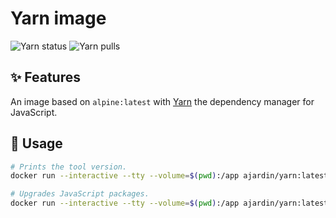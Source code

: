 Yarn image
==========
![Yarn status](https://img.shields.io/github/workflow/status/ajardin/docker-images/Yarn%20image?style=for-the-badge)
![Yarn pulls](https://img.shields.io/docker/pulls/ajardin/yarn?style=for-the-badge)

✨ Features
-----------
An image based on `alpine:latest` with [Yarn][1] the dependency manager for JavaScript.

🚀 Usage
--------
```bash
# Prints the tool version.
docker run --interactive --tty --volume=$(pwd):/app ajardin/yarn:latest

# Upgrades JavaScript packages.
docker run --interactive --tty --volume=$(pwd):/app ajardin/yarn:latest upgrade
```

<!-- Resources -->
[1]: https://yarnpkg.com/
